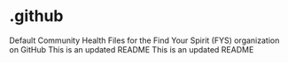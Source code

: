 # .github

Default Community Health Files for the Find Your Spirit (FYS) organization on GitHub
This is an updated README
This is an updated README
